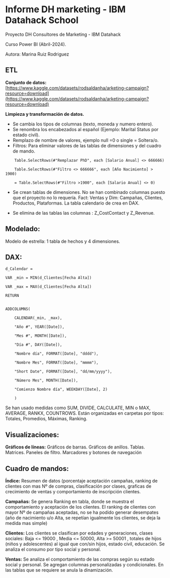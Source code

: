 # Informe DH marketing - IBM Datahack School

Proyecto DH Consultores de Marketing - IBM Datahack

Curso Power BI (Abril-2024).

Autora: Marina Ruiz Rodriguez

## **ETL**

**Conjunto de datos:** 
 [https://www.kaggle.com/datasets/rodsaldanha/arketing-campaign?resource=download](https://www.kaggle.com/datasets/rodsaldanha/arketing-campaign?resource=download)

**Limpieza y transformación de datos.**

 - Se cambia los tipos de columnas (texto, moneda y numero entero).
 - Se renombra los encabezados al español (Ejemplo: Marital Status por
   estado civil).
 - Remplazo de nombre de valores, ejemplo null =0 o single = Soltera/o.
 - Filtros: Para eliminar valores de las tablas de dimensiones  y del cuadro de mando. 
```
    Table.SelectRows(#"Remplazar PhD", each [Salario Anual] <> 666666)
    
    Table.SelectRows(#"Filtro <> 666666", each [Año Nacimiento] > 1900)
    
    = Table.SelectRows(#"Filtro >1900", each [Salario Anual] <> 0)
```
 - Se crean tablas de dimensiones. No se han combinado columnas puesto que el proyecto no lo requería. Fact: Ventas y Dim: Campañas, Clientes, Productos, Plataformas. La tabla calendario de crea en DAX.

 - Se elimina de las tablas las columnas : Z_CostContact y Z_Revenue.

## **Modelado:**

Modelo de estrella: 1 tabla de hechos y 4 dimensiones.


## DAX:

```
d_Calendar =

VAR _min = MIN(d_Clientes[Fecha Alta])

VAR _max = MAX(d_Clientes[Fecha Alta])

RETURN


ADDCOLUMNS(

    CALENDAR(_min, _max),

    "Año #", YEAR([Date]),

    "Mes #", MONTH([Date]),

    "Día #", DAY([Date]),

    "Nombre día", FORMAT([Date], "dddd"),

    "Nombre Mes", FORMAT([Date], "mmmm"),

    "Short Date", FORMAT([Date], "dd/mm/yyyy"),

    "Número Mes", MONTH([Date]),

    "Comienzo Nombre día", WEEKDAY([Date], 2)

    )

```

Se han usado medidas como SUM, DIVIDE, CALCULATE, MIN o MAX, AVERAGE, RANKX, COUNTROWS. Están organizadas en carpetas por tipos: Totales, Promedios, Máximas, Ranking.

## **Visualizaciones:**

**Gráficos de líneas:** Gráficos de barras. Gráficos de anillos. Tablas. Matrices. Paneles de filtro. Marcadores y botones de navegación

## **Cuadro de mandos:**

**Índice:** Resumen de datos (porcentaje aceptación campañas, ranking de clientes con mas Nº de compras, clasificación por clases, graficas de crecimiento de ventas y comportamiento de inscripción clientes.

**Campañas:** Se genera Ranking en tabla, donde se muestra el comportamiento y aceptación de los clientes. El ranking de clientes con mayor Nº de campañas aceptadas, no se ha podido generar desempates (año de nacimiento u/o Alta, se repetían igualmente los clientes, se deja la medida mas simple)

**Clientes:** Los clientes se clasifican por edades y generaciones, clases sociales: Baja <= 19000 , Media <= 50000, Alta >= 50001 , totales de hijos (niños y adolescentes) al igual que con/sin hijos, estado civil, educación. Se analiza el consumo por tipo social y personal.

**Ventas:** Se analiza el comportamiento de las compras según su estado social y personal. Se agregan columnas personalizadas y condicionales. En las tablas que se requiere se anula la dinamización.

